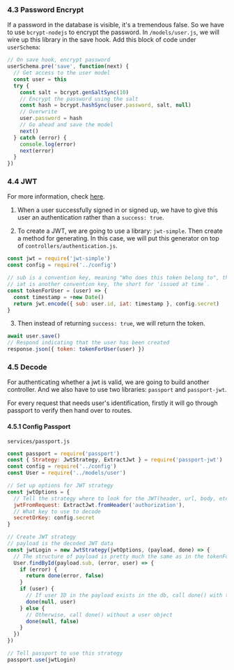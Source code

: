 ### 4.3 Password Encrypt

If a password in the database is visible, it's a tremendous false. So we have to use `bcrypt-nodejs` to encrypt the password. In `/models/user.js`, we will wire up this library in the save hook. Add this block of code under `userSchema`:

```javascript
// On save hook, encrypt password
userSchema.pre('save', function(next) {
  // Get access to the user model
  const user = this
  try {
    const salt = bcrypt.genSaltSync(10)
    // Encrypt the password using the salt
    const hash = bcrypt.hashSync(user.password, salt, null)
    // Overwrite
    user.password = hash
    // Go ahead and save the model
    next()
  } catch (error) {
    console.log(error)
    next(error)
  }
})
```

### 4.4 JWT

For more information, check [here](https://jwt.io/introduction).

1. When a user successfully signed in or signed up, we have to give this user an authentication rather than a `success: true`.

2. To create a JWT, we are going to use a library: `jwt-simple`. Then create a method for generating. In this case, we will put this generator on top of `controllers/authentication.js`.

```javascript
const jwt = require('jwt-simple')
const config = require('../config')

// sub is a convention key, meaning "Who does this token belong to", the short for 'subject'.
// iat is another convention key, the short for 'issued at time`.
const tokenForUser = (user) => {
  const timestamp = +new Date()
  return jwt.encode({ sub: user.id, iat: timestamp }, config.secret)
}
```

3. Then instead of returning `success: true`, we will return the token.

```javascript
await user.save()
// Respond indicating that the user has been created
response.json({ token: tokenForUser(user) })
```

### 4.5 Decode

For authenticating whether a jwt is valid, we are going to build another controller. And we also have to use two libraries: `passport` and `passport-jwt`.

For every request that needs user's identification, firstly it will go through passport to verify then hand over to routes.

#### 4.5.1 Config Passport

`services/passport.js`

```javascript
const passport = require('passport')
const { Strategy: JwtStrategy, ExtractJwt } = require('passport-jwt')
const config = require('../config')
const User = require('../models/user')

// Set up options for JWT strategy
const jwtOptions = {
  // Tell the strategy where to look for the JWT(header, url, body, etc)
  jwtFromRequest: ExtractJwt.fromHeader('authorization'),
  // What key to use to decode
  secretOrKey: config.secret
}

// Create JWT strategy
// payload is the decoded JWT data
const jwtLogin = new JwtStrategy(jwtOptions, (payload, done) => {
  // The structure of payload is pretty much the same as in the tokenForUser() in authentication.js
  User.findById(payload.sub, (error, user) => {
    if (error) {
      return done(error, false)
    }
    if (user) {
      // If user ID in the payload exists in the db, call done() with the user object
      done(null, user)
    } else {
      // Otherwise, call done() without a user object
      done(null, false)
    }
  })
})

// Tell passport to use this strategy
passport.use(jwtLogin)
```

